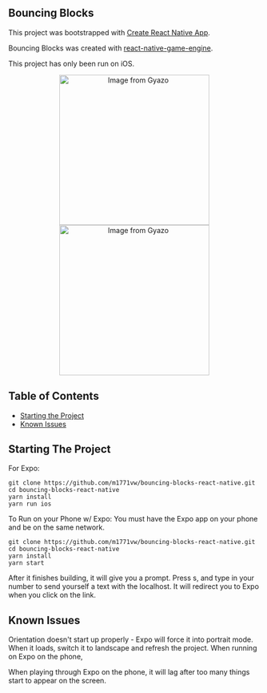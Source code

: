 ## Bouncing Blocks 

This project was bootstrapped with [Create React Native App](https://github.com/react-community/create-react-native-app).

Bouncing Blocks was created with [react-native-game-engine](https://github.com/bberak/react-native-game-engine).

This project has only been run on iOS.

<p align="center">
  <img src="https://i.gyazo.com/674be8c4b996bd9c1ad9a4320901969e.gif" alt="Image from Gyazo" width="300"/>
<img src="https://i.gyazo.com/673977b1cf518066c61b4e0781fc5362.gif" alt="Image from Gyazo" width="300"/>
</p>

## Table of Contents

* [Starting the Project](#starting-the-project)
* [Known Issues](#known-issues)

## Starting The Project

For Expo:
```
git clone https://github.com/m1771vw/bouncing-blocks-react-native.git
cd bouncing-blocks-react-native
yarn install
yarn run ios
```

To Run on your Phone w/ Expo:
You must have the Expo app on your phone and be on the same network.
```
git clone https://github.com/m1771vw/bouncing-blocks-react-native.git
cd bouncing-blocks-react-native
yarn install
yarn start
```
After it finishes building, it will give you a prompt. Press s, and type in your number to send yourself a text with the localhost. It will redirect you to Expo when you click on the link.
## Known Issues

Orientation doesn't start up properly - Expo will force it into portrait mode. When it loads, switch it to landscape and refresh the project.
When running on Expo on the phone,  

When playing through Expo on the phone, it will lag after too many things start to appear on the screen.